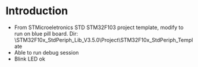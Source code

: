 # Introduction
- From STMicroeletronics STD STM32F103 project template, modify to run on blue pill board. Dir: \STM32F10x_StdPeriph_Lib_V3.5.0\Project\STM32F10x_StdPeriph_Template
- Able to run debug session
- Blink LED ok
